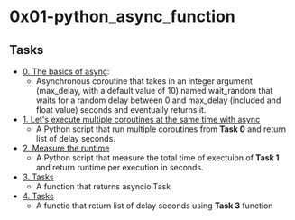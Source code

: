 # 0x01-python_async_function

## Tasks 
+ [0. The basics of async](0-basic_async_syntax.py):
   - Asynchronous coroutine that takes in an integer argument (max_delay, with a default value of 10) named wait_random that waits for a random delay between 0 and max_delay (included and float value) seconds and eventually returns it.
+ [1. Let's execute multiple coroutines at the same time with async](1-concurrent_coroutines.py)
   - A Python script that run multiple coroutines from **Task 0** and return list of delay seconds.
 + [2. Measure the runtime](2-measure_runtime.py)
   - A Python script that measure the total time of exectuion of **Task 1** and return runtime per execution in seconds.
  + [3. Tasks](3-tasks.py)
     - A function that returns asyncio.Task
  + [4. Tasks](4-main.py)
     - A functio that return list of delay seconds using **Task 3** function
